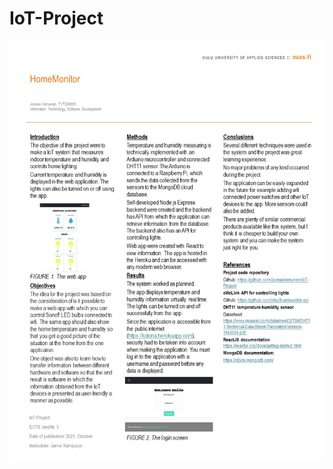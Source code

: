 # IoT-Project

![alt text](https://github.com/joonaskinnunen/IoT-Project/blob/master/IoT%20project%20poster.JPG?raw=true)
